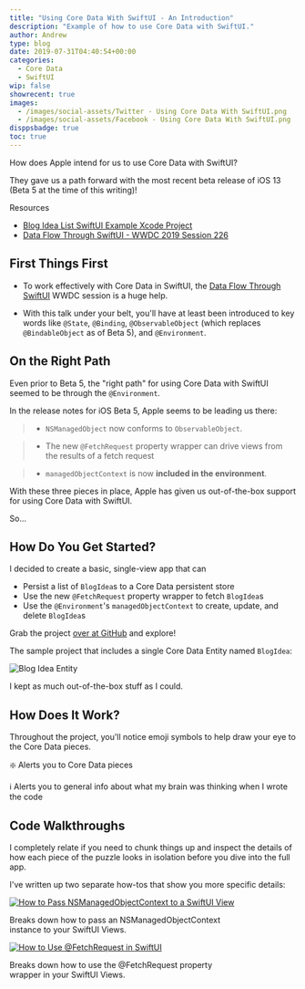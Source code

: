 ```yaml
---
title: "Using Core Data With SwiftUI - An Introduction"
description: "Example of how to use Core Data with SwiftUI."
author: Andrew
type: blog
date: 2019-07-31T04:40:54+00:00
categories:
  - Core Data
  - SwiftUI
wip: false
showrecent: true
images:
  - /images/social-assets/Twitter - Using Core Data With SwiftUI.png
  - /images/social-assets/Facebook - Using Core Data With SwiftUI.png
disppsbadge: true
toc: true
---
```


How does Apple intend for us to use Core Data with SwiftUI?

They gave us a path forward with the most recent beta release of iOS 13 (Beta 5 at the time of this writing)!

<a name="resources" class="jump-target"></a>
<div class="resources">
<div class="resources-header">
Resources
</div>
<ul class="resources-content">
<li>
<i class="fas fa-file-code"></i> <a href="https://github.com/andrewcbancroft/BlogIdeaList-SwiftUI"> Blog Idea List SwiftUI Example Xcode Project</a>
</li>
<li>
<i class="fas fa-link"></i> <a href="https://developer.apple.com/videos/play/wwdc2019/226/" rel="nofollow">Data Flow Through SwiftUI - WWDC 2019 Session 226</a>
</li>
</ul>
</div>

## First Things First

* To work effectively with Core Data in SwiftUI, the [Data Flow Through SwiftUI](https://developer.apple.com/videos/play/wwdc2019/226/) WWDC session is a huge help.

* With this talk under your belt, you'll have at least been introduced to key words like `@State`, `@Binding`, `@ObservableObject` (which replaces `@BindableObject` as of Beta 5), and `@Environment`.

## On the Right Path
Even prior to Beta 5, the "right path" for using Core Data with SwiftUI seemed to be through the `@Environment`.

In the release notes for iOS Beta 5, Apple seems to be leading us there:

> * `NSManagedObject` now conforms to `ObservableObject`. 

> * The new `@FetchRequest` property wrapper can drive views from the results of a fetch request

> * `managedObjectContext` is now **included in the environment**.

With these three pieces in place, Apple has given us out-of-the-box support for using Core Data with SwiftUI.

So...

## How Do You Get Started?

I decided to create a basic, single-view app that can

* Persist a list of `BlogIdea`s to a Core Data persistent store
* Use the new `@FetchRequest` property wrapper to fetch `BlogIdea`s
* Use the `@Environment`'s `managedObjectContext` to create, update, and delete `BlogIdea`s

Grab the project [over at GitHub](https://github.com/andrewcbancroft/BlogIdeaList-SwiftUI) and explore!

The sample project that includes a single Core Data Entity named `BlogIdea`:

![Blog Idea Entity](/blog/ios-development/data-persistence/using-core-data-with-swiftui-introduction/blog-idea-entity.png)

I kept as much out-of-the-box stuff as I could.

## How Does It Work?
Throughout the project, you'll notice emoji symbols to help draw your eye to the Core Data pieces.

❇️ Alerts you to Core Data pieces

ℹ️ Alerts you to general info about what my brain was thinking when I wrote the code

## Code Walkthroughs
I completely relate if you need to chunk things up and inspect the details of how each piece of the puzzle looks in isolation before you dive into the full app.

I've written up two separate how-tos that show you more specific details:

<div class="row align-items-center">
<div class="col">
<div class="card" style="width: 25rem;">
  <a href="/blog/ios-development/data-persistence/passing-nsmanagedobjectcontext-to-swiftui-view/"><img src="/images/social-assets/Twitter - How to Pass NSManagedObjectContext to a SwiftUI View.png" class="card-img-top" alt="How to Pass NSManagedObjectContext to a SwiftUI View"></a>
  <div class="card-body">
    <p class="card-text">Breaks down how to pass an NSManagedObjectContext instance to your SwiftUI Views.</p>
  </div>
</div>
</div>
<div class="col">
<div class="card" style="width: 25rem;">
  <a href="/blog/ios-development/data-persistence/how-to-use-fetchrequest-swiftui/"><img src="/images/social-assets/Twitter - How to Use @FetchRequest in SwiftUI.png" class="card-img-top" alt="How to Use @FetchRequest in SwiftUI"></a>
  <div class="card-body">
    <p class="card-text">Breaks down how to use the @FetchRequest property wrapper in your SwiftUI Views.</p>
  </div>
</div>
</div>
</div>


